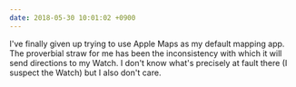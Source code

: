 ```yaml
---
date: 2018-05-30 10:01:02 +0900
---
```

I've finally given up trying to use Apple Maps as my default mapping app. The proverbial straw for me has been the inconsistency with which it will send directions to my Watch. I don't know what's precisely at fault there (I suspect the Watch) but I also don't care.

